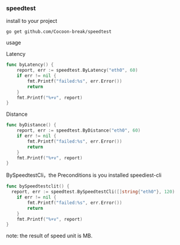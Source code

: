 ### speedtest 

install to your project

```shell
go get github.com/Cocoon-break/speedtest
```

usage

Latency

```go
func byLatency() {
	report, err := speedtest.ByLatency("eth0", 60)
	if err != nil {
		fmt.Printf("failed:%s", err.Error())
		return
	}
	fmt.Printf("%+v", report)
}
```

Distance

```go
func byDistance() {
	report, err := speedtest.ByDistance("eth0", 60)
	if err != nil {
		fmt.Printf("failed:%s", err.Error())
		return
	}
	fmt.Printf("%+v", report)
}
```

BySpeedtestCli，the Preconditions is you installed speediest-cli

```go
func bySpeedtestclit() {
  report, err := speedtest.BySpeedtestCli([]string{"eth0"}, 120)
	if err != nil {
		fmt.Printf("failed:%s", err.Error())
		return
	}
	fmt.Printf("%+v", report)
}
```

note: the result of speed unit is MB.
